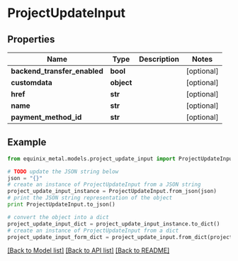 # ProjectUpdateInput


## Properties
Name | Type | Description | Notes
------------ | ------------- | ------------- | -------------
**backend_transfer_enabled** | **bool** |  | [optional] 
**customdata** | **object** |  | [optional] 
**href** | **str** |  | [optional] 
**name** | **str** |  | [optional] 
**payment_method_id** | **str** |  | [optional] 

## Example

```python
from equinix_metal.models.project_update_input import ProjectUpdateInput

# TODO update the JSON string below
json = "{}"
# create an instance of ProjectUpdateInput from a JSON string
project_update_input_instance = ProjectUpdateInput.from_json(json)
# print the JSON string representation of the object
print ProjectUpdateInput.to_json()

# convert the object into a dict
project_update_input_dict = project_update_input_instance.to_dict()
# create an instance of ProjectUpdateInput from a dict
project_update_input_form_dict = project_update_input.from_dict(project_update_input_dict)
```
[[Back to Model list]](../README.md#documentation-for-models) [[Back to API list]](../README.md#documentation-for-api-endpoints) [[Back to README]](../README.md)


